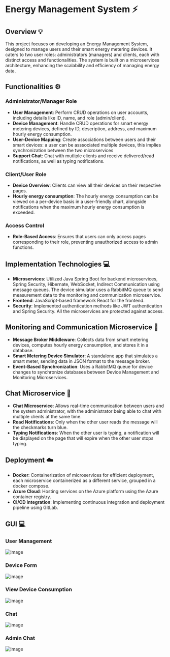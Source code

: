 # Energy Management System :zap:

## Overview :bulb:
This project focuses on developing an Energy Management System, designed to manage users and their smart energy metering devices. It caters to two user roles: administrators (managers) and clients, each with distinct access and functionalities. The system is built on a microservices architecture, enhancing the scalability and efficiency of managing energy data.

## Functionalities :gear:
### Administrator/Manager Role
- **User Management**: Perform CRUD operations on user accounts, including details like ID, name, and role (admin/client).
- **Device Management**: Handle CRUD operations for smart energy metering devices, defined by ID, description, address, and maximum hourly energy consumption.
- **User-Device Mapping**: Create associations between users and their smart devices: a user can be asssociated multiple devices, this implies synchronization between the two microservices
- **Support Chat**: Chat with mutliple clients and receive delivered/read notifications, as well as typing notifications.

### Client/User Role
- **Device Overview**: Clients can view all their devices on their respective pages.
- **Hourly energy consumption**: The hourly energy consumption can be viewed on a per-device basis in a user-friendly chart, alongside notifications when the maximum hourly energy consumption is exceeded.

### Access Control
- **Role-Based Access**: Ensures that users can only access pages corresponding to their role, preventing unauthorized access to admin functions.

## Implementation Technologies :computer:
- **Microservices**: Utilized Java Spring Boot for backend microservices, Spring Security, Hibernate, WebSocket, Indirect Communication using message queues. The device simulator uses a RabbitMQ queue to send measurement data to the monitoring and communication microservice.
- **Frontend**: JavaScript-based framework React for the frontend.
- **Security**: Implemented authentication methods like JWT authentication and Spring Security. All the microservices are protected against access.

## Monitoring and Communication Microservice :satellite:
- **Message Broker Middleware**: Collects data from smart metering devices, computes hourly energy consumption, and stores it in a database.
- **Smart Metering Device Simulator**: A standalone app that simulates a smart meter, sending data in JSON format to the message broker.
- **Event-Based Synchronization**: Uses a RabbitMQ queue for device changes to synchronize databases between Device Management and Monitoring Microservices.

## Chat Microservice :speech_balloon:
- **Chat Microservice**: Allows real-time communication between users and the system administrator, with the administrator being able to chat with multiple clients at the same time.
- **Read Notifications**: Only when the other user reads the message will the checkmarks turn blue.
- **Typing Notifications**: When the other user is typing, a notification will be displayed on the page that will expire when the other user stops typing.

## Deployment :cloud:
- **Docker**: Containerization of microservices for efficient deployment, each microservice containerized as a different service, grouped in a docker compose.
- **Azure Cloud**: Hosting services on the Azure platform using the Azure container registry. 
- **CI/CD Integration**: Implementing continuous integration and deployment pipeline using GitLab.


## GUI :computer: 
### User Management
![image](https://github.com/Jailor/energy-management-system/assets/44724573/c6850b08-5a5c-4175-bfc4-81586a39a5e6)
### Device Form
![image](https://github.com/Jailor/energy-management-system/assets/44724573/0f1d4479-f5bf-4443-b4ae-2cd9aea93dca)
### View Device Consumption
![image](https://github.com/Jailor/energy-management-system/assets/44724573/ea481274-54b7-48ec-9a42-00c68f65b70f)
### Chat
![image](https://github.com/Jailor/energy-management-system/assets/44724573/20749720-ebe0-41d0-aeba-71ef1a98d57a)
### Admin Chat
![image](https://github.com/Jailor/energy-management-system/assets/44724573/458432ba-a9b8-49ab-95d9-59d7460fb3d8)




